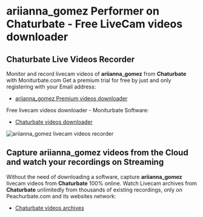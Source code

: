 # ariianna_gomez Performer on Chaturbate - Free LiveCam videos downloader

## Chaturbate Live Videos Recorder

Monitor and record livecam videos of **ariianna_gomez** from **Chaturbate** with Moniturbate.com
Get a premium trial for free by just and only registering with your Email address:
* [ariianna_gomez Premium videos downloader](https://moniturbate.com/request-demo-licence-key.html)

Free livecam videos downloader - Moniturbate Software:
* [Chaturbate videos downloader](https://moniturbate.com/moniturbate-download-software.html)

![ariianna_gomez livecam videos recorder](https://peachurnet.com/templates/moniturbate-software.png)


## Capture ariianna_gomez videos from the Cloud and watch your recordings on Streaming

Without the need of downloading a software, capture **ariianna_gomez** livecam videos from **Chaturbate** 100% online.
Watch Livecam archives from **Chaturbate** unlimitedly from thousands of existing recordings, only on Peachurbate.com and its websites network:
* [Chaturbate videos archives](https://peachurnet.com/)